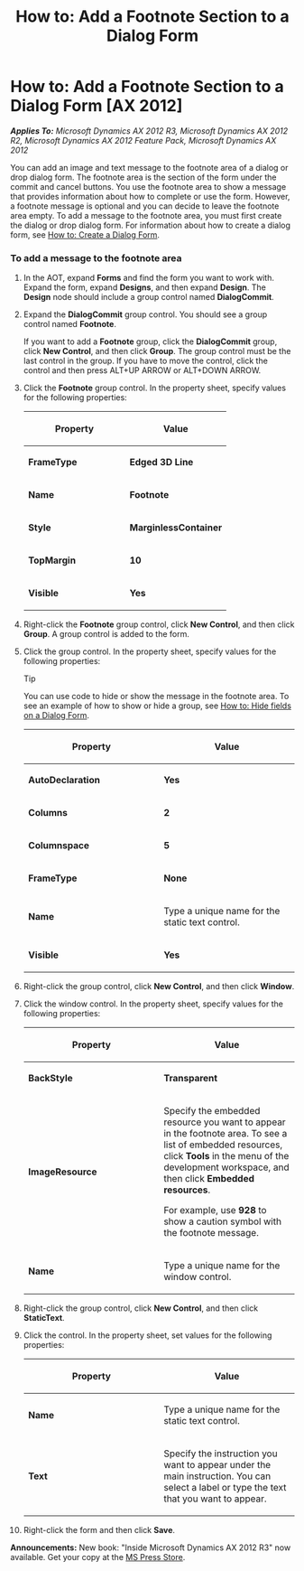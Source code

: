 ﻿---
title: 'How to: Add a Footnote Section to a Dialog Form'
TOCTitle: 'How to: Add a Footnote Section to a Dialog Form'
ms:assetid: ade2f793-37c3-44ff-876f-c8b6bc0fd315
ms:mtpsurl: https://msdn.microsoft.com/en-us/library/Hh811915(v=AX.60)
ms:contentKeyID: 44089717
ms.date: 05/18/2015
mtps_version: v=AX.60
---

# How to: Add a Footnote Section to a Dialog Form [AX 2012]


_**Applies To:** Microsoft Dynamics AX 2012 R3, Microsoft Dynamics AX 2012 R2, Microsoft Dynamics AX 2012 Feature Pack, Microsoft Dynamics AX 2012_

You can add an image and text message to the footnote area of a dialog or drop dialog form. The footnote area is the section of the form under the commit and cancel buttons. You use the footnote area to show a message that provides information about how to complete or use the form. However, a footnote message is optional and you can decide to leave the footnote area empty. To add a message to the footnote area, you must first create the dialog or drop dialog form. For information about how to create a dialog form, see [How to: Create a Dialog Form](how-to-create-a-dialog-form.md).

### To add a message to the footnote area

1.  In the AOT, expand **Forms** and find the form you want to work with. Expand the form, expand **Designs**, and then expand **Design**. The **Design** node should include a group control named **DialogCommit**.

2.  Expand the **DialogCommit** group control. You should see a group control named **Footnote**.
    
    If you want to add a **Footnote** group, click the **DialogCommit** group, click **New Control**, and then click **Group**. The group control must be the last control in the group. If you have to move the control, click the control and then press ALT+UP ARROW or ALT+DOWN ARROW.

3.  Click the **Footnote** group control. In the property sheet, specify values for the following properties:
    
    <table>
    <colgroup>
    <col style="width: 50%" />
    <col style="width: 50%" />
    </colgroup>
    <thead>
    <tr class="header">
    <th><p>Property</p></th>
    <th><p>Value</p></th>
    </tr>
    </thead>
    <tbody>
    <tr class="odd">
    <td><p><strong>FrameType</strong></p></td>
    <td><p><strong>Edged 3D Line</strong></p></td>
    </tr>
    <tr class="even">
    <td><p><strong>Name</strong></p></td>
    <td><p><strong>Footnote</strong></p></td>
    </tr>
    <tr class="odd">
    <td><p><strong>Style</strong></p></td>
    <td><p><strong>MarginlessContainer</strong></p></td>
    </tr>
    <tr class="even">
    <td><p><strong>TopMargin</strong></p></td>
    <td><p><strong>10</strong></p></td>
    </tr>
    <tr class="odd">
    <td><p><strong>Visible</strong></p></td>
    <td><p><strong>Yes</strong></p></td>
    </tr>
    </tbody>
    </table>


4.  Right-click the **Footnote** group control, click **New Control**, and then click **Group**. A group control is added to the form.

5.  Click the group control. In the property sheet, specify values for the following properties:
    

    > [!TIP]
    > <P>You can use code to hide or show the message in the footnote area. To see an example of how to show or hide a group, see <A href="how-to-hide-fields-on-a-dialog-form.md">How to: Hide fields on a Dialog Form</A>.</P>

    
    <table>
    <colgroup>
    <col style="width: 50%" />
    <col style="width: 50%" />
    </colgroup>
    <thead>
    <tr class="header">
    <th><p>Property</p></th>
    <th><p>Value</p></th>
    </tr>
    </thead>
    <tbody>
    <tr class="odd">
    <td><p><strong>AutoDeclaration</strong></p></td>
    <td><p><strong>Yes</strong></p></td>
    </tr>
    <tr class="even">
    <td><p><strong>Columns</strong></p></td>
    <td><p><strong>2</strong></p></td>
    </tr>
    <tr class="odd">
    <td><p><strong>Columnspace</strong></p></td>
    <td><p><strong>5</strong></p></td>
    </tr>
    <tr class="even">
    <td><p><strong>FrameType</strong></p></td>
    <td><p><strong>None</strong></p></td>
    </tr>
    <tr class="odd">
    <td><p><strong>Name</strong></p></td>
    <td><p>Type a unique name for the static text control.</p></td>
    </tr>
    <tr class="even">
    <td><p><strong>Visible</strong></p></td>
    <td><p><strong>Yes</strong></p></td>
    </tr>
    </tbody>
    </table>


6.  Right-click the group control, click **New Control**, and then click **Window**.

7.  Click the window control. In the property sheet, specify values for the following properties:
    
    <table>
    <colgroup>
    <col style="width: 50%" />
    <col style="width: 50%" />
    </colgroup>
    <thead>
    <tr class="header">
    <th><p>Property</p></th>
    <th><p>Value</p></th>
    </tr>
    </thead>
    <tbody>
    <tr class="odd">
    <td><p><strong>BackStyle</strong></p></td>
    <td><p><strong>Transparent</strong></p></td>
    </tr>
    <tr class="even">
    <td><p><strong>ImageResource</strong></p></td>
    <td><p>Specify the embedded resource you want to appear in the footnote area. To see a list of embedded resources, click <strong>Tools</strong> in the menu of the development workspace, and then click <strong>Embedded resources</strong>.</p>
    <p>For example, use <strong>928</strong> to show a caution symbol with the footnote message.</p></td>
    </tr>
    <tr class="odd">
    <td><p><strong>Name</strong></p></td>
    <td><p>Type a unique name for the window control.</p></td>
    </tr>
    </tbody>
    </table>


8.  Right-click the group control, click **New Control**, and then click **StaticText**.

9.  Click the control. In the property sheet, set values for the following properties:
    
    <table>
    <colgroup>
    <col style="width: 50%" />
    <col style="width: 50%" />
    </colgroup>
    <thead>
    <tr class="header">
    <th><p>Property</p></th>
    <th><p>Value</p></th>
    </tr>
    </thead>
    <tbody>
    <tr class="odd">
    <td><p><strong>Name</strong></p></td>
    <td><p>Type a unique name for the static text control.</p></td>
    </tr>
    <tr class="even">
    <td><p><strong>Text</strong></p></td>
    <td><p>Specify the instruction you want to appear under the main instruction. You can select a label or type the text that you want to appear.</p></td>
    </tr>
    </tbody>
    </table>


10. Right-click the form and then click **Save**.

  
**Announcements:** New book: "Inside Microsoft Dynamics AX 2012 R3" now available. Get your copy at the [MS Press Store](https://www.microsoftpressstore.com/store/inside-microsoft-dynamics-ax-2012-r3-9780735685109).

